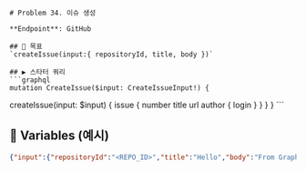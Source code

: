     # Problem 34. 이슈 생성

    **Endpoint**: GitHub

    ## 🎯 목표
    `createIssue(input:{ repositoryId, title, body })`

    ## ▶ 스타터 쿼리
    ```graphql
    mutation CreateIssue($input: CreateIssueInput!) {
  createIssue(input: $input) {
    issue { number title url author { login } }
  }
}
    ```
## 🔧 Variables (예시)
```json
{"input":{"repositoryId":"<REPO_ID>","title":"Hello","body":"From GraphQL"}}
```
